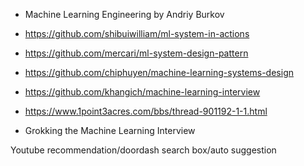 - Machine Learning Engineering by Andriy Burkov
- https://github.com/shibuiwilliam/ml-system-in-actions
- https://github.com/mercari/ml-system-design-pattern
- https://github.com/chiphuyen/machine-learning-systems-design
- https://github.com/khangich/machine-learning-interview

- https://www.1point3acres.com/bbs/thread-901192-1-1.html
- Grokking the Machine Learning Interview

Youtube recommendation/doordash search box/auto suggestion